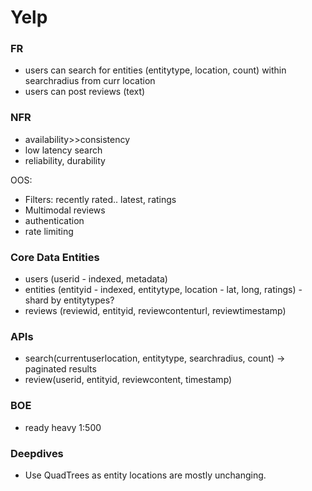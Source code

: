 # Yelp

### FR
* users can search for entities (entitytype, location, count) within searchradius from curr location
* users can post reviews (text)

### NFR
* availability>>consistency
* low latency search
* reliability, durability

OOS:
* Filters: recently rated.. latest, ratings
* Multimodal reviews
* authentication
* rate limiting

### Core Data Entities
* users (userid - indexed, metadata)
* entities (entityid - indexed, entitytype, location - lat, long, ratings) - shard by entitytypes?
* reviews (reviewid, entityid, reviewcontenturl, reviewtimestamp)

### APIs
* search(currentuserlocation, entitytype, searchradius, count) -> paginated results
* review(userid, entityid, reviewcontent, timestamp)

### BOE
* ready heavy 1:500

### Deepdives
* Use QuadTrees as entity locations are mostly unchanging.
